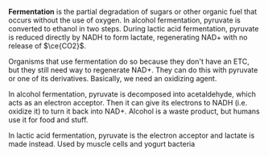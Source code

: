 **Fermentation** is the partial degradation of sugars or other organic fuel that occurs without the use of oxygen. In alcohol fermentation, pyruvate is converted to ethanol in two steps. During lactic acid fermentation, pyruvate is reduced directly by NADH to form lactate, regenerating NAD+ with no release of $\ce{CO2}$.

Organisms that use fermentation do so because they don't have an ETC, but they still need way to regenerate NAD+. They can do this with pyruvate or one of its derivatives. Basically, we need an oxidizing agent. 

In alcohol fermentation, pyruvate is decomposed into acetaldehyde, which acts as an electron acceptor. Then it can give its electrons to NADH (i.e. oxidize it) to turn it back into NAD+. Alcohol is a waste product, but humans use it for food and stuff.

In lactic acid fermentation, pyruvate is the electron acceptor and lactate is made instead. Used by muscle cells and yogurt bacteria